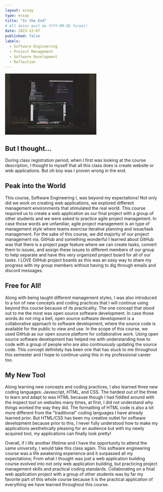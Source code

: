 ```yaml
---
layout: essay
type: essay
title: "In the End"
# All dates must be YYYY-MM-DD format!
date: 2023-12-07
published: false
labels:
  - Software Engineering
  - Project Management
  - Software Development
  - Reflection
---
```


<img width="300px" class="float-end ps-4" src="../img/in-the-end/course-reflection.jpg" alt="Blueprint paper.">

## But I thought...

During class registration period, when I first was looking at the course description, I thought to myself that all this class does is create website or web applications. But oh boy was I proven wrong in the end.

## Peak into the World

This course, Software Engineering I, was beyond my expectations! Not only did we work on creating web applications, we explored different management environments that stimulated the real world. This course required us to create a web application as our final project with a group of other students and we were asked to practice agile project management. In case those words are unfamiliar, agile project management is an type of management style where teams exercise iterative planning and issue/task management. For the sake of this course, we did majority of our project management via. GitHub and something wonderful I learned about GitHub was that there is a project page feature where we can create tasks, convert them to issues, and assign these issues to different members of our group to help separate and have this very organized project board for all of our tasks. I LOVE GitHub project boards as this was an easy way to share my progress with my group members without having to dig through emails and discord messages.

## Free for All!

Along with being taught different management styles, I was also introduced to a ton of new concepts and coding practices that I will continue using beyond this course because of its practicality. The one concept that stood out to me the most was open source software development. In case those words do not ring a bell, open source software development is a collaborative approach to software development, where the source code is available for the public to view and use. In the scope of this course, we used GitHub as our open source platform for collaborative work. Using open source software development has helped me with understanding how to code with a group of people who are also continuously updating the source code. This concept definitely has been one that has stuck to me throughout this semester and I hope to continue using this in my professional career too.

## My New Tool

Along learning new concepts and coding practices, I also learned three new coding languages: Javascript, HTML, and CSS. The hardest out of the three to learn and adapt to was HTML because though I had fiddled around with the inspect tool on websites many times, at first, I did not understand why things worked the way they did. The formatting of HTML code is also a lot more different from the "traditional" coding languages I have already learned prior. But HTML/CSS has been my creative outlet for software development because prior to this, I never fully understood how to make my applications aesthetically pleasing for an audience but with my newly acquired tool, my applications can finally look pretty!

Overall, if I life another lifetime and I have the opportunity to attend the same university, I would take this class again. This software engineering course was a life awakening experience and it surpassed all my expectations; From what I thought was just a web application building course evolved into not only web application building, but practicing project management skills and practical coding standards. Collaborating on a final web application project with a group of other students was by far my favorite part of this whole course because it is the practical application of everything we have learned throughout this course.